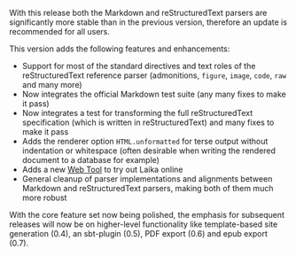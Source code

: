
With this release both the Markdown and reStructuredText parsers are significantly more stable than
in the previous version, therefore an update is recommended for all users.

This version adds the following features and enhancements:

* Support for most of the standard directives and text roles of the reStructuredText reference
  parser (admonitions, `figure`, `image`, `code`, `raw` and many more)
* Now integrates the official Markdown test suite (any many fixes to make it pass)
* Now integrates a test for transforming the full reStructuredText specification (which
  is written in reStructuredText) and many fixes to make it pass
* Adds the renderer option `HTML.unformatted` for terse output without indentation or whitespace
  (often desirable when writing the rendered document to a database for example)
* Adds a new [Web Tool](http://www.planet42.org/laika/webtool) to try out Laika online
* General cleanup of parser implementations and alignments between Markdown and reStructuredText
  parsers, making both of them much more robust
  
With the core feature set now being polished, the emphasis for subsequent releases will now 
be on higher-level functionality like template-based site generation (0.4), an sbt-plugin (0.5), 
PDF export (0.6) and epub export (0.7).